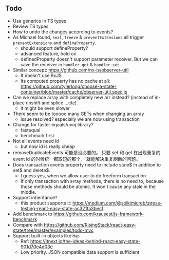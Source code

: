 ## Todo

- Use generics in TS types
- Review TS types
- How to undo the changes according to events?
- As Michael found, `seal`, `freeze` & `preventExtensions`  all trigger `preventExtensions` and `defineProperty`.
    - should support defineProperty?
    - advanced feature, hold on
    - definedProperty doesn't support parameter receiver. But we can save the receiver in `handler.get` & `handler.set`
- Similar concept: https://github.com/nx-js/observer-util
    - It doesn't use RxJS
    - Its computed property has no cache at all: https://github.com/tylerlong/choose-a-state-container/blob/master/cache/observer-util.spec.js
- Can we replace array with completely new arr instead? (instead of in-place unshift and splice ...etc)
    - it might be even slower
- There seem to be tooooo many GETs when changing an array
    - issue resolved? especially we are now using transaction
- Change for faster equals/uniq library?
    - fastequal
    - benchmark first
- Not all events need id
    - but now id is really cheap
- removeDuplicateEvents 可能是没必要的。 只要 set 和 get 在出现重复的 event id 的时候统一都取短的那个， 就能解决重复刷新的问题。
- Does transaction events property need to include stale$ in addition to set$ and delete$.
    - I guess yes, when we allow user to do freeform transaction
    - If only transaction with array methods, there is no need to, because those methods should be atomic. It won't cause any stale in the middle.
- Support inheritance?
    - this product supports it: https://medium.com/@solkimicreb/stress-testing-react-easy-state-ac321fa3becf
- Add benchmark to https://github.com/krausest/js-framework-benchmark
- Compare with https://github.com/RisingStack/react-easy-state/tree/master/examples/todo-mvc
- Support built-in objects like `Map`
  - Ref: https://itnext.io/the-ideas-behind-react-easy-state-901d70e4d03e
  - Low priority. JSON compatible data support is sufficient

